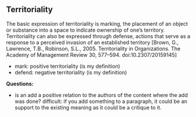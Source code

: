

## Territoriality
The basic expression of territoriality is marking, the placement of an object or substance into a space to indicate ownership of one’s territory. Territoriality can also be expressed through defense, actions that serve as a response to a perceived invasion of an established territory [Brown, G., Lawrence, T.B., Robinson, S.L., 2005. Territoriality in Organizations. The Academy of Management Review 30, 577–594. doi:10.2307/20159145]
- mark: positive territoriality (is my definition)
- defend: negative territoriality (is my definition)

**Questions:**
- is an add a positive relation to the authors of the content where the add was done? difficult: if you add something to a paragraph, it could be an support to the existing meaning as it could be a critique to it.








